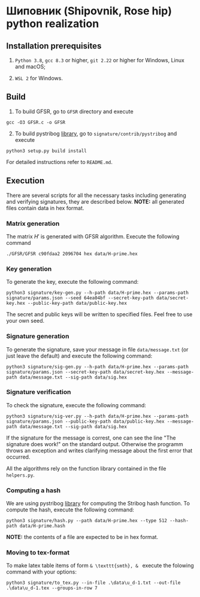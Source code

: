 # Шиповник (Shipovnik, Rose hip) python realization

## Installation prerequisites

1. `Python 3.8`, `gcc 8.3` or higher, `git 2.22` or higher for Windows, Linux and macOS;

2. `WSL 2` for Windows. 

## Build

  1. To build GFSR, go to `GFSR` directory and execute
```
gcc -O3 GFSR.c -o GFSR
```
2. To build pystribog [library](https://github.com/ddulesov/pystribog/), go to `signature/contrib/pystribog` and execute
  ```
  python3 setup.py build install
  ```
  For detailed instructions refer to `README.md`.
  

## Execution

There are several scripts for all the necessary tasks including generating and verifying signatures, they are described below. 
**NOTE:** all generated files contain data in hex format.

### Matrix generation 

The matrix $H'$ is generated with GFSR algorithm. Execute the following command 
```
./GFSR/GFSR c90fdaa2 2096704 hex data/H-prime.hex
```

### Key generation

To generate the key, execute the following command:
```
python3 signature/key-gen.py --h-path data/H-prime.hex --params-path signature/params.json --seed 64ea04bf --secret-key-path data/secret-key.hex --public-key-path data/public-key.hex
```
The secret and public keys will be written to specified files.
Feel free to use your own seed.

### Signature generation

To generate the signature, save your message in file `data/message.txt` (or just leave the default) and execute the following command:
```
python3 signature/sig-gen.py --h-path data/H-prime.hex --params-path signature/params.json --secret-key-path data/secret-key.hex --message-path data/message.txt --sig-path data/sig.hex
```

### Signature verification

To check the signature, execute the following command:
```
python3 signature/sig-ver.py --h-path data/H-prime.hex --params-path signature/params.json --public-key-path data/public-key.hex --message-path data/message.txt --sig-path data/sig.hex
```

If the signature for the message is correst, one can see the line "The signature does work!" on the standard output. Otherwise the programm throws an exception and writes clarifying message about the first error that occurred.

All the algorithms rely on the function library contained in the file `helpers.py`.

### Computing a hash

We are using pystribog [library](https://github.com/ddulesov/pystribog/) for computing the Stribog hash function.
To compute the hash, execute the following command:
```
python3 signature/hash.py --path data/H-prime.hex --type 512 --hash-path data/H-prime.hash
```

**NOTE:** the contents of a file are expected to be in hex format.

### Moving to tex-format

To make latex table items of form `& \texttt{smth}, & ` execute the folowing command with your options: 

```
python3 signature/to_tex.py --in-file .\data\u_d-1.txt --out-file .\data\u_d-1.tex --groups-in-row 7
```
 